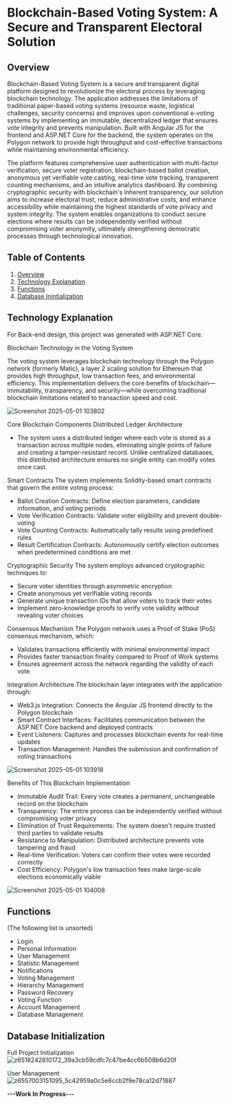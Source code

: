 # Blockchain-Based Voting System: A Secure and Transparent Electoral Solution
## Overview
Blockchain-Based Voting System is a secure and transparent digital platform designed to revolutionize the electoral process by leveraging blockchain technology. The application addresses the limitations of traditional paper-based voting systems (resource waste, logistical challenges, security concerns) and improves upon conventional e-voting systems by implementing an immutable, decentralized ledger that ensures vote integrity and prevents manipulation. Built with Angular JS for the frontend and ASP.NET Core for the backend, the system operates on the Polygon network to provide high throughput and cost-effective transactions while maintaining environmental efficiency.

The platform features comprehensive user authentication with multi-factor verification, secure voter registration, blockchain-based ballot creation, anonymous yet verifiable vote casting, real-time vote tracking, transparent counting mechanisms, and an intuitive analytics dashboard. By combining cryptographic security with blockchain's inherent transparency, our solution aims to increase electoral trust, reduce administrative costs, and enhance accessibility while maintaining the highest standards of vote privacy and system integrity. The system enables organizations to conduct secure elections where results can be independently verified without compromising voter anonymity, ultimately strengthening democratic processes through technological innovation.


## Table of Contents
1. [Overview](https://github.com/gnasln/SS2_BACKEND/#overview)
2. [Technology Explanation](https://github.com/gnasln/SS2_BACKEND/#technology-explanation)
3. [Functions](https://github.com/gnasln/SS2_BACKEND/#functions)
4. [Database Inintialization](https://github.com/gnasln/SS2_BACKEND/#database-initialization)

## Technology Explanation

For Back-end design, this project was generated with ASP.NET Core.

Blockchain Technology in the Voting System

The voting system leverages blockchain technology through the Polygon network (formerly Matic), a layer 2 scaling solution for Ethereum that provides high throughput, low transaction fees, and environmental efficiency. This implementation delivers the core benefits of blockchain—immutability, transparency, and security—while overcoming traditional blockchain limitations related to transaction speed and cost.

![Screenshot 2025-05-01 103802](https://github.com/user-attachments/assets/48b70355-c4d0-4c03-9a57-ebef64ac42a9)

Core Blockchain Components
Distributed Ledger Architecture
- The system uses a distributed ledger where each vote is stored as a transaction across multiple nodes, eliminating single points of failure and creating a tamper-resistant record. Unlike centralized databases, this distributed architecture ensures no single entity can modify votes once cast.

Smart Contracts
The system implements Solidity-based smart contracts that govern the entire voting process:
- Ballot Creation Contracts: Define election parameters, candidate information, and voting periods
- Vote Verification Contracts: Validate voter eligibility and prevent double-voting
- Vote Counting Contracts: Automatically tally results using predefined rules
- Result Certification Contracts: Autonomously certify election outcomes when predetermined conditions are met

Cryptographic Security
The system employs advanced cryptographic techniques to:
- Secure voter identities through asymmetric encryption
- Create anonymous yet verifiable voting records
- Generate unique transaction IDs that allow voters to track their votes
- Implement zero-knowledge proofs to verify vote validity without revealing voter choices

Consensus Mechanism
The Polygon network uses a Proof of Stake (PoS) consensus mechanism, which:
- Validates transactions efficiently with minimal environmental impact
- Provides faster transaction finality compared to Proof of Work systems
- Ensures agreement across the network regarding the validity of each vote

Integration Architecture
The blockchain layer integrates with the application through:
- Web3.js Integration: Connects the Angular JS frontend directly to the Polygon blockchain
- Smart Contract Interfaces: Facilitates communication between the ASP.NET Core backend and deployed contracts
- Event Listeners: Captures and processes blockchain events for real-time updates
- Transaction Management: Handles the submission and confirmation of voting transactions

![Screenshot 2025-05-01 103918](https://github.com/user-attachments/assets/3f81b322-ed57-40e8-9ec6-47d476a26025)

Benefits of This Blockchain Implementation

- Immutable Audit Trail: Every vote creates a permanent, unchangeable record on the blockchain
- Transparency: The entire process can be independently verified without compromising voter privacy
- Elimination of Trust Requirements: The system doesn't require trusted third parties to validate results
- Resistance to Manipulation: Distributed architecture prevents vote tampering and fraud
- Real-time Verification: Voters can confirm their votes were recorded correctly
- Cost Efficiency: Polygon's low transaction fees make large-scale elections economically viable

![Screenshot 2025-05-01 104008](https://github.com/user-attachments/assets/05ec1d08-da1e-45a8-ac0f-69ac01f895fa)

## Functions
(The following list is unsorted)
- Login
- Personal Information
- User Management
- Statistic Management
- Notifications
- Voting Management
- Hierarchy Management
- Password Recovery
- Voting Function
- Account Management
- Database Management

## Database Initialization
Full Project Initialization
![z6518242810172_39a3cb59cdfc7c47be4cc6b508b6d20f](https://github.com/user-attachments/assets/cc22b8fa-6eee-49c6-bd6c-e972bc0d522a)

User Management
![z6557003151095_5c42959a0c5e6ccb2f9e78ca12d71887](https://github.com/user-attachments/assets/21492207-e85d-4db3-bdd3-3e92f2a72859)

**---Work In Progress---**
